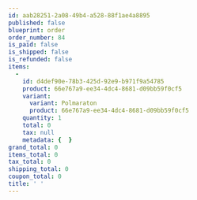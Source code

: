 ```yaml
---
id: aab28251-2a08-49b4-a528-88f1ae4a8895
published: false
blueprint: order
order_number: 84
is_paid: false
is_shipped: false
is_refunded: false
items:
  -
    id: d4def90e-78b3-425d-92e9-b971f9a54785
    product: 66e767a9-ee34-4dc4-8681-d09bb59f0cf5
    variant:
      variant: Polmaraton
      product: 66e767a9-ee34-4dc4-8681-d09bb59f0cf5
    quantity: 1
    total: 0
    tax: null
    metadata: {  }
grand_total: 0
items_total: 0
tax_total: 0
shipping_total: 0
coupon_total: 0
title: ' '
---
```


